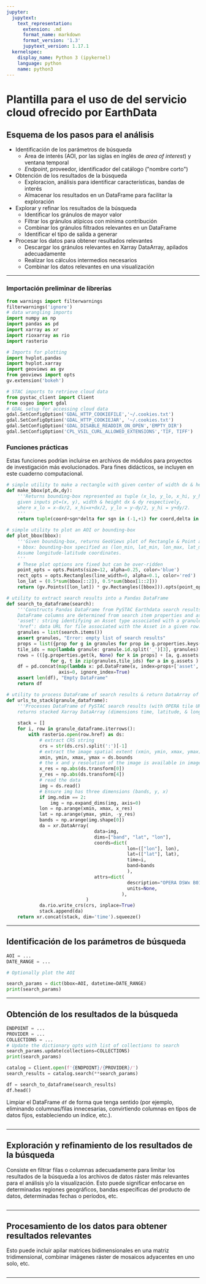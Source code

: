 ```yaml
---
jupyter:
  jupytext:
    text_representation:
      extension: .md
      format_name: markdown
      format_version: '1.3'
      jupytext_version: 1.17.1
  kernelspec:
    display_name: Python 3 (ipykernel)
    language: python
    name: python3
---
```


# Plantilla para el uso de del servicio cloud ofrecido por EarthData

## Esquema de los pasos para el análisis

<!-- #region jupyter={"source_hidden": true} -->

- Identificación de los parámetros de búsqueda
  - Área de interés (AOI, por las siglas en inglés de _area of interest_) y ventana temporal
  - _Endpoint_, proveedor, identificador del catálogo ("nombre corto")
- Obtención de los resultados de la búsqueda
  - Exploracion, análisis para identificar características, bandas de interés
  - Almacenar los resultados en un DataFrame para facilitar la exploración
- Explorar y refinar los resultados de la búsqueda
  - Identificar los gránulos de mayor valor
  - Filtrar los gránulos atípicos con mínima contribución
  - Combinar los gránulos filtrados relevantes en un DataFrame
  - Identificar el tipo de salida a generar
- Procesar los datos para obtener resultados relevantes
  - Descargar los gránulos relevantes en Xarray DataArray, apilados adecuadamente
  - Realizar los cálculos intermedios necesarios
  - Combinar los datos relevantes en una visualización

<!-- #endregion -->

---

### Importación preliminar de librerías

```python jupyter={"source_hidden": true}
from warnings import filterwarnings
filterwarnings('ignore')
# data wrangling imports
import numpy as np
import pandas as pd
import xarray as xr
import rioxarray as rio
import rasterio
```

```python jupyter={"source_hidden": true}
# Imports for plotting
import hvplot.pandas
import hvplot.xarray
import geoviews as gv
from geoviews import opts
gv.extension('bokeh')
```

```python jupyter={"source_hidden": true}
# STAC imports to retrieve cloud data
from pystac_client import Client
from osgeo import gdal
# GDAL setup for accessing cloud data
gdal.SetConfigOption('GDAL_HTTP_COOKIEFILE','~/.cookies.txt')
gdal.SetConfigOption('GDAL_HTTP_COOKIEJAR', '~/.cookies.txt')
gdal.SetConfigOption('GDAL_DISABLE_READDIR_ON_OPEN','EMPTY_DIR')
gdal.SetConfigOption('CPL_VSIL_CURL_ALLOWED_EXTENSIONS','TIF, TIFF')
```

### Funciones prácticas

Estas funciones podrían incluirse en archivos de módulos para proyectos de investigación más evolucionados. Para fines didácticos, se incluyen en este cuaderno computacional.

```python jupyter={"source_hidden": true}
# simple utility to make a rectangle with given center of width dx & height dy
def make_bbox(pt,dx,dy):
    '''Returns bounding-box represented as tuple (x_lo, y_lo, x_hi, y_hi)
    given inputs pt=(x, y), width & height dx & dy respectively,
    where x_lo = x-dx/2, x_hi=x+dx/2, y_lo = y-dy/2, y_hi = y+dy/2.
    '''
    return tuple(coord+sgn*delta for sgn in (-1,+1) for coord,delta in zip(pt, (dx/2,dy/2)))
```

```python jupyter={"source_hidden": true}
# simple utility to plot an AOI or bounding-box
def plot_bbox(bbox):
    '''Given bounding-box, returns GeoViews plot of Rectangle & Point at center
    + bbox: bounding-box specified as (lon_min, lat_min, lon_max, lat_max)
    Assume longitude-latitude coordinates.
    '''
    # These plot options are fixed but can be over-ridden
    point_opts = opts.Points(size=12, alpha=0.25, color='blue')
    rect_opts = opts.Rectangles(line_width=0, alpha=0.1, color='red')
    lon_lat = (0.5*sum(bbox[::2]), 0.5*sum(bbox[1::2]))
    return (gv.Points([lon_lat]) * gv.Rectangles([bbox])).opts(point_opts, rect_opts)
```

```python jupyter={"source_hidden": true}
# utility to extract search results into a Pandas DataFrame
def search_to_dataframe(search):
    '''Constructs Pandas DataFrame from PySTAC Earthdata search results.
    DataFrame columns are determined from search item properties and assets.
    'asset': string identifying an Asset type associated with a granule
    'href': data URL for file associated with the Asset in a given row.'''
    granules = list(search.items())
    assert granules, "Error: empty list of search results"
    props = list({prop for g in granules for prop in g.properties.keys()})
    tile_ids = map(lambda granule: granule.id.split('_')[3], granules)
    rows = (([g.properties.get(k, None) for k in props] + [a, g.assets[a].href, t])
                for g, t in zip(granules,tile_ids) for a in g.assets )
    df = pd.concat(map(lambda x: pd.DataFrame(x, index=props+['asset','href', 'tile_id']).T, rows),
                   axis=0, ignore_index=True)
    assert len(df), "Empty DataFrame"
    return df
```

```python jupyter={"source_hidden": true}
# utility to process DataFrame of search results & return DataArray of stacked raster images
def urls_to_stack(granule_dataframe):
    '''Processes DataFrame of PySTAC search results (with OPERA tile URLs) &
    returns stacked Xarray DataArray (dimensions time, latitude, & longitude)'''
    
    stack = []
    for i, row in granule_dataframe.iterrows():
        with rasterio.open(row.href) as ds:
            # extract CRS string
            crs = str(ds.crs).split(':')[-1]
            # extract the image spatial extent (xmin, ymin, xmax, ymax)
            xmin, ymin, xmax, ymax = ds.bounds
            # the x and y resolution of the image is available in image metadata
            x_res = np.abs(ds.transform[0])
            y_res = np.abs(ds.transform[4])
            # read the data 
            img = ds.read()
            # Ensure img has three dimensions (bands, y, x)
            if img.ndim == 2:
                img = np.expand_dims(img, axis=0) 
            lon = np.arange(xmin, xmax, x_res)
            lat = np.arange(ymax, ymin, -y_res)
            bands = np.arange(img.shape[0])
            da = xr.DataArray(
                                data=img,
                                dims=["band", "lat", "lon"],
                                coords=dict(
                                            lon=(["lon"], lon),
                                            lat=(["lat"], lat),
                                            time=i,
                                            band=bands
                                            ),
                                attrs=dict(
                                            description="OPERA DSWx B01",
                                            units=None,
                                          ),
                             )
            da.rio.write_crs(crs, inplace=True)   
            stack.append(da)
    return xr.concat(stack, dim='time').squeeze()
```

---

## Identificación de los parámetros de búsqueda

```python jupyter={"source_hidden": true}
AOI = ...
DATE_RANGE = ...
```

```python jupyter={"source_hidden": true}
# Optionally plot the AOI
```

```python jupyter={"source_hidden": true}
search_params = dict(bbox=AOI, datetime=DATE_RANGE)
print(search_params)
```

---

## Obtención de los resultados de la búsqueda

```python jupyter={"source_hidden": true}
ENDPOINT = ...
PROVIDER = ...
COLLECTIONS = ...
# Update the dictionary opts with list of collections to search
search_params.update(collections=COLLECTIONS)
print(search_params)
```

```python jupyter={"source_hidden": true}
catalog = Client.open(f'{ENDPOINT}/{PROVIDER}/')
search_results = catalog.search(**search_params)
```

```python
df = search_to_dataframe(search_results)
df.head()
```

Limpiar el DataFrame `df` de forma que tenga sentido (por ejemplo, eliminando columnas/filas innecesarias, convirtiendo columnas en tipos de datos fijos, estableciendo un índice, etc.).

```python
```

---

## Exploración y refinamiento de los resultados de la búsqueda

<!-- #region jupyter={"source_hidden": true} -->

Consiste en filtrar filas o columnas adecuadamente para limitar los resultados de la búsqueda a los archivos de datos ráster más relevantes para el análisis y/o la visualización. Esto puede significar enfocarse en determinadas regiones geográficos, bandas específicas del producto de datos, determinadas fechas o períodos, etc.

<!-- #endregion -->

```python
```

---

## Procesamiento de los datos para obtener resultados relevantes

Esto puede incluir apilar matrices bidimensionales en una matriz tridimensional, combinar imágenes ráster de mosaicos adyacentes en uno solo, etc.

```python
```

---

